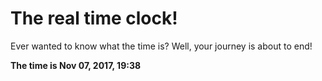 # The real time clock!

Ever wanted to know what the time is? Well, your journey is about to end!

**The time is Nov 07, 2017, 19:38**